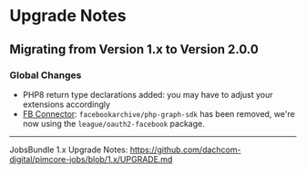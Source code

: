 # Upgrade Notes

## Migrating from Version 1.x to Version 2.0.0

### Global Changes
- PHP8 return type declarations added: you may have to adjust your extensions accordingly
- [FB Connector](./docs/Connectors/02_FacebookJobs.md): `facebookarchive/php-graph-sdk` has been removed, we're now using the `league/oauth2-facebook` package.

***

JobsBundle 1.x Upgrade Notes: https://github.com/dachcom-digital/pimcore-jobs/blob/1.x/UPGRADE.md

